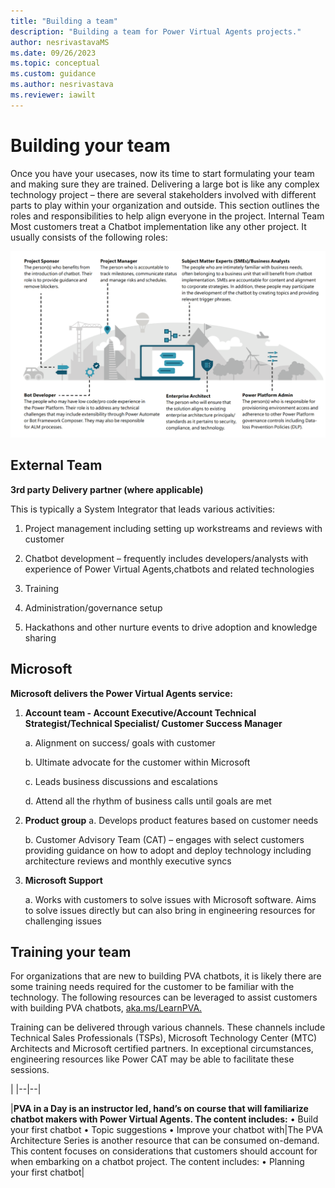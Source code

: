 ```yaml
---
title: "Building a team"
description: "Building a team for Power Virtual Agents projects."
author: nesrivastavaMS
ms.date: 09/26/2023
ms.topic: conceptual
ms.custom: guidance
ms.author: nesrivastava
ms.reviewer: iawilt
---
```


# Building your team

Once you have your usecases, now its time to start formulating your team and making sure they are trained. 
Delivering a large bot is like any complex technology project – there are several stakeholders involved with different 
parts to play within your organization and outside. This section outlines the roles and responsibilities to help align 
everyone in the project. 
Internal Team 
Most customers treat a Chatbot implementation like any other project. It usually consists of the following roles:

![Roles](./media/topics/Project-Building-Internal-Team.png)


## External Team 

**3rd party Delivery partner (where applicable)** 

This is typically a System Integrator that leads various activities: 
    
1. Project management including setting up workstreams and reviews with customer
    
2. Chatbot development – frequently includes developers/analysts with experience of Power Virtual Agents,chatbots and related technologies
    
3. Training
    
4. Administration/governance setup
    
5. Hackathons and other nurture events to drive adoption and knowledge sharing

## Microsoft 

**Microsoft delivers the Power Virtual Agents service:**  
1. **Account team - Account Executive/Account Technical Strategist/Technical Specialist/ Customer Success Manager**
    
    a. Alignment on success/ goals with customer

    b. Ultimate advocate for the customer within Microsoft

    c. Leads business discussions and escalations

    d. Attend all the rhythm of business calls until goals are met
    
2. **Product group**
    a. Develops product features based on customer needs

    b. Customer Advisory Team (CAT) – engages with select customers providing guidance on how to adopt and deploy technology including architecture reviews and monthly executive syncs
    
3. **Microsoft Support** 
    
    a. Works with customers to solve issues with Microsoft software. Aims to solve issues directly but can also bring in engineering resources for challenging issues

## Training your team 

For organizations that are new to building PVA chatbots, it is likely there are some training needs required for the 
customer to be familiar with the technology. The following resources can be leveraged to assist customers with 
building PVA chatbots, [aka.ms/LearnPVA.](https://powervirtualagents.microsoft.com/blog/new-years-resolution-build-powerful-conversational-bots/)

Training can be delivered through various channels. These channels include Technical Sales Professionals (TSPs), 
Microsoft Technology Center (MTC) Architects and Microsoft certified partners. In exceptional circumstances, 
engineering resources like Power CAT may be able to facilitate these sessions. 

|
|--|--|

|**PVA in a Day is an instructor led, hand’s on 
course that will familiarize chatbot makers 
with Power Virtual Agents. The content 
includes:** 
• Build your first chatbot
• Topic suggestions
• Improve your chatbot with|The PVA Architecture Series is another 
resource that can be consumed on-demand. 
This content focuses on considerations 
that customers should account for when 
embarking on a chatbot project. The content 
includes: 
• Planning your first chatbot|